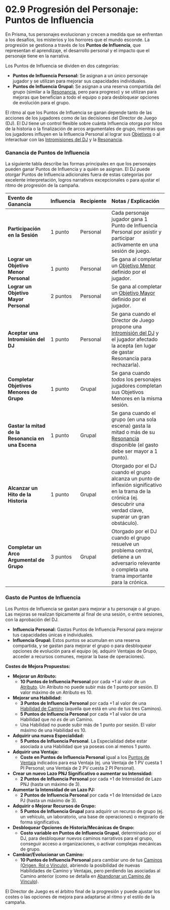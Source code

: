 # 02.9 Progresión del Personaje: Puntos de Influencia

En Prisma, tus personajes evolucionan y crecen a medida que se enfrentan a los desafíos, los misterios y los horrores que el mundo esconde. La progresión se gestiona a través de los **Puntos de Influencia**, que representan el aprendizaje, el desarrollo personal y el impacto que el personaje tiene en la narrativa.

Los Puntos de Influencia se dividen en dos categorías:

*   **Puntos de Influencia Personal:** Se asignan a un único personaje jugador y se utilizan para mejorar sus capacidades individuales.
*   **Puntos de Influencia Grupal:** Se asignan a una reserva compartida del grupo (similar a la [Resonancia](./../../PARTE_I_EL_NUCLEO_DEL_JUEGO/Capitulo_01_Mecanicas_Fundamentales/01.09_Resonancia.md), pero para progreso) y se utilizan para mejoras que benefician a todo el equipo o para desbloquear opciones de evolución para el grupo.

El ritmo al que los Puntos de Influencia se ganan depende tanto de las acciones de los jugadores como de las decisiones del Director de Juego (DJ). El DJ tiene un control flexible sobre cuánta Influencia otorga por hitos de la historia o la finalización de arcos argumentales de grupo, mientras que los jugadores influyen en la Influencia Personal al lograr sus [Objetivos](./02.8_Paso_7_Detalles_Finales_Objetivos_y_Hoja_de_Personaje.md#c-define-tus-objetivos-iniciales) o al interactuar con las [Intromisiones del DJ](./../../PARTE_IV_EL_DIRECTOR_DE_JUEGO/Capitulo_04_El_Arte_de_Dirigir_Prisma/04.2_Intromisiones_del_DJ.md) y la [Resonancia](./../../PARTE_I_EL_NUCLEO_DEL_JUEGO/Capitulo_01_Mecanicas_Fundamentales/01.09_Resonancia.md).

### Ganancia de Puntos de Influencia

La siguiente tabla describe las formas principales en que los personajes pueden ganar Puntos de Influencia y a quién se asignan. El DJ puede otorgar Puntos de Influencia adicionales fuera de estas categorías por excelente interpretación, logros narrativos excepcionales o para ajustar el ritmo de progresión de la campaña.

| Evento de Ganancia | Influencia | Recipiente | Notas / Explicación |
| :---------------------------------------------- | :--------- | :--------- | :----------------------------------------------------------------------------------------------------------------------------------------------------------------------------------------------------------- |
| **Participación en la Sesión** | 1 punto | Personal | Cada personaje jugador gana 1 Punto de Influencia Personal por asistir y participar activamente en una sesión de juego. |
| **Lograr un Objetivo Menor Personal** | 1 punto | Personal | Se gana al completar un [Objetivo Menor](./02.8_Paso_7_Detalles_Finales_Objetivos_y_Hoja_de_Personaje.md#c-define-tus-objetivos-iniciales) definido por el jugador. |
| **Lograr un Objetivo Mayor Personal** | 2 puntos | Personal | Se gana al completar un [Objetivo Mayor](./02.8_Paso_7_Detalles_Finales_Objetivos_y_Hoja_de_Personaje.md#c-define-tus-objetivos-iniciales) definido por el jugador. |
| **Aceptar una Intromisión del DJ** | 1 punto | Personal | Se gana cuando el Director de Juego propone una [Intromisión del DJ](./../../PARTE_IV_EL_DIRECTOR_DE_JUEGO/Capitulo_04_El_Arte_de_Dirigir_Prisma/04.2_Intromisiones_del_DJ.md) y el jugador afectado la acepta (en lugar de gastar Resonancia para rechazarla). |
| **Completar Objetivos Menores de Grupo** | 1 punto | Grupal | Se gana cuando *todos* los personajes jugadores completan sus Objetivos Menores en la misma sesión. |
| **Gastar la mitad de la Resonancia en una Escena** | 1 punto | Grupal | Se gana cuando el grupo (en una sola escena) gasta la mitad o más de su [Resonancia](./../../PARTE_I_EL_NUCLEO_DEL_JUEGO/Capitulo_01_Mecanicas_Fundamentales/01.09_Resonancia.md) disponible (el gasto debe ser mayor a 1 punto). |
| **Alcanzar un Hito de la Historia** | 1 punto | Grupal | Otorgado por el DJ cuando el grupo alcanza un punto de inflexión significativo en la trama de la crónica (ej. descubrir una verdad clave, superar un gran obstáculo). |
| **Completar un Arco Argumental de Grupo** | 3 puntos | Grupal | Otorgado por el DJ cuando el grupo resuelve un problema central, detiene a un adversario relevante o completa una trama importante para la crónica. |

### Gasto de Puntos de Influencia

Los Puntos de Influencia se gastan para mejorar a tu personaje o al grupo. Las mejoras se realizan típicamente al final de una sesión, o entre sesiones, con la aprobación del DJ.

*   **Influencia Personal:** Gastas Puntos de Influencia Personal para mejorar tus capacidades únicas e individuales.
*   **Influencia Grupal:** Estos puntos se acumulan en una reserva compartida, y se gastan para mejorar el grupo o para desbloquear opciones de evolución para el equipo (ej. adquirir Ventajas de Grupo, acceder a recursos comunes, mejorar la base de operaciones).

**Costes de Mejora Propuestos:**

*   **Mejorar un Atributo:**
    *   **10 Puntos de Influencia Personal** por cada +1 al valor de un [Atributo](./02.4_Paso_3_Estableciendo_los_Atributos.md). Un Atributo no puede subir más de 1 punto por sesión. El valor máximo de un Atributo es 10.
*   **Mejorar una Habilidad:**
    *   **3 Puntos de Influencia Personal** por cada +1 al valor de una [Habilidad de Camino](./02.3_Paso_2_Definiendo_tus_Caminos.md) (aquella que está en uno de tus tres Caminos).
    *   **5 Puntos de Influencia Personal** por cada +1 al valor de una Habilidad que *no es* de un Camino.
    *   Una Habilidad no puede subir más de 1 punto por sesión. El valor máximo de una Habilidad es 10.
*   **Adquirir una nueva Especialidad:**
    *   **5 Puntos de Influencia Personal**. La Especialidad debe estar asociada a una Habilidad que ya poseas con al menos 1 punto.
*   **Adquirir una Ventaja:**
    *   **Coste en Puntos de Influencia Personal** igual a los [Puntos de Ventaja](./02.X_Ventajas_de_Personaje.md) indicados para esa Ventaja (ej. una Ventaja de 1 PV cuesta 1 PI Personal; una Ventaja de 2 PV cuesta 2 PI Personal).
*   **Crear un nuevo Lazo PNJ Significativo o aumentar su Intensidad:**
    *   **2 Puntos de Influencia Personal** por cada +1 de Intensidad de Lazo PNJ (hasta un máximo de 3).
*   **Aumentar la Intensidad de un Lazo PJ:**
    *   **2 Puntos de Influencia Personal** por cada +1 de Intensidad de Lazo PJ (hasta un máximo de 3).
*   **Adquirir o Mejorar Recursos de Grupo:**
    *   **5 Puntos de Influencia Grupal** para adquirir un recurso de grupo (ej. un vehículo, un laboratorio, una base de operaciones) o mejorarlo de forma significativa.
*   **Desbloquear Opciones de Historia/Mecánicas de Grupo:**
    *   **Costo variable en Puntos de Influencia Grupal**, determinado por el DJ, para desbloquear nuevos caminos narrativos para el grupo, conseguir acceso a organizaciones, o activar complejas mecánicas de grupo.
*   **Cambiar/Evolucionar un Camino:**
    *   **10 Puntos de Influencia Personal** para cambiar uno de tus [Caminos (Origen, Rol o Vínculo)](./02.3_Paso_2_Definiendo_tus_Caminos.md#proceso-para-definir-tus-caminos), abriendo la posibilidad de nuevas Habilidades de Camino y Ventajas, pero perdiendo las asociadas al Camino anterior (como se detalla en [Abandonar un Camino de Vínculo](./02.3.3_Camino_de_Vinculo.md#nota-importante-abandonar-un-camino-de-vnculo)).

El Director de Juego es el árbitro final de la progresión y puede ajustar los costes o las opciones de mejora para adaptarse al ritmo y el estilo de la campaña.
